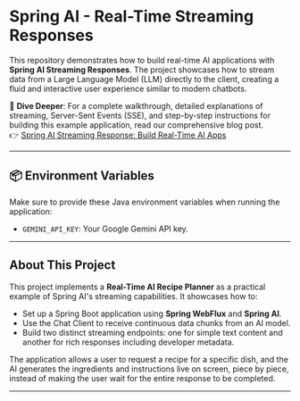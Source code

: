 # Spring AI - Real-Time Streaming Responses
This repository demonstrates how to build real-time AI applications with **Spring AI Streaming Responses**. The project showcases how to stream data from a Large Language Model (LLM) directly to the client, creating a fluid and interactive user experience similar to modern chatbots.

📖 **Dive Deeper**: For a complete walkthrough, detailed explanations of streaming, Server-Sent Events (SSE), and step-by-step instructions for building this example application, read our comprehensive blog post.<br>
👉 [Spring AI Streaming Response: Build Real-Time AI Apps](https://bootcamptoprod.com/spring-ai-streaming-response-guide/)

---

## 📦 Environment Variables

Make sure to provide these Java environment variables when running the application:

- `GEMINI_API_KEY`: Your Google Gemini API key.

---

## About This Project

This project implements a **Real-Time AI Recipe Planner** as a practical example of Spring AI's streaming capabilities. It showcases how to:

*   Set up a Spring Boot application using **Spring WebFlux** and **Spring AI**.
*   Use the Chat Client to receive continuous data chunks from an AI model.
*   Build two distinct streaming endpoints: one for simple text content and another for rich responses including developer metadata.

The application allows a user to request a recipe for a specific dish, and the AI generates the ingredients and instructions live on screen, piece by piece, instead of making the user wait for the entire response to be completed.

---